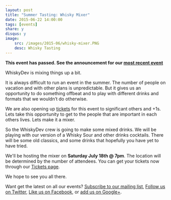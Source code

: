 ```yaml
---
layout: post
title: "Summer Tasting: Whisky Mixer"
date: 2015-06-22 14:00:00
tags: [events]
share: y
disqus: y
image:
    src: /images/2015-06/whisky-mixer.PNG
    desc: Whisky Tasting
---
```


**This event has passed. See the announcement for our [most recent event](/most-recent/)**

WhiskyDev is mixing things up a bit.

It is always difficult to run an event in the summer. The number of people on vacation and with other plans is unpredictable. But it gives us an opportunity to do something offbeat and to play with different drinks and formats that we wouldn’t do otherwise. 

We are also opening up [tickets][1] for this event to significant others and +1s. Lets take this opportunity to get to the people that are important in each others lives. Lets make it a mixer. 

So the WhiskyDev crew is going to make some mixed drinks. We will be playing with our version of a Whisky Sour and other drinks cocktails. There will be some old classics, and some drinks that hopefully you have yet to have tried. 

We'll be hosting the mixer on **Saturday July 18th @ 7pm**. The location will be determined by the number of attendees. You can get your tickets now through our [Tickets page][1].

We hope to see you all there.

Want get the latest on all our events? [Subscribe to our mailing list][2], [Follow us on Twitter][3], [Like us on Facebook][4], or [add us on Google+][5].

  [1]: /tickets/
  [2]: /subscribe/
  [3]: http://twitter.com/whiskydev
  [4]: http://www.facebook.com/whiskydev
  [5]: http://plus.google.com/+Whiskydev
